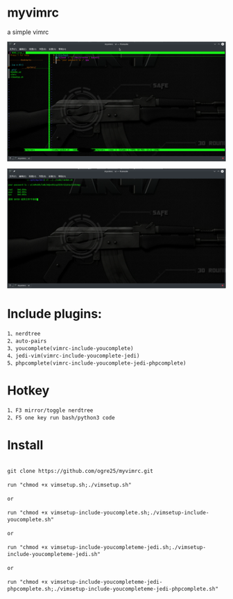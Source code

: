 # myvimrc

a simple vimrc

<p align=center><img src="https://github.com/ogre25/myvimrc/blob/master/Screenshot_20190828_122536.png"></p>
<p align=center><img src="https://github.com/ogre25/myvimrc/blob/master/Screenshot_20190828_122415.png"></p>

# Include plugins:
```Shell session
1、nerdtree
2、auto-pairs
3、youcomplete(vimrc-include-youcomplete)
4、jedi-vim(vimrc-include-youcomplete-jedi)
5、phpcomplete(vimrc-include-youcomplete-jedi-phpcomplete)
```
# Hotkey
```Shell session
1、F3 mirror/toggle nerdtree
2、F5 one key run bash/python3 code
```
# Install
```Shell session

git clone https://github.com/ogre25/myvimrc.git 

run "chmod +x vimsetup.sh;./vimsetup.sh" 

or

run "chmod +x vimsetup-include-youcomplete.sh;./vimsetup-include-youcomplete.sh"

or

run "chmod +x vimsetup-include-youcompleteme-jedi.sh;./vimsetup-include-youcompleteme-jedi.sh"

or

run "chmod +x vimsetup-include-youcompleteme-jedi-phpcomplete.sh;./vimsetup-include-youcompleteme-jedi-phpcomplete.sh"
```
